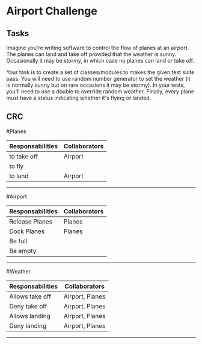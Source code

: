 Airport Challenge
=================

Tasks
-----

Imagine you're writing software to control the flow of planes at an airport. The planes can land and take off provided that the weather is sunny. Occasionally it may be stormy, in which case no planes can land or take off.

Your task is to create a set of classes/modules to makes the given test suite pass. You will need to use random number generator to set the weather (it is normally sunny but on rare occasions it may be stormy). In your tests, you'll need to use a double to override random weather. Finally, every plane must have a status indicating whether it's flying or landed.

CRC
----

#Planes

Responsabilities  |  Collaborators
------------------|---------------
	to take off   |	   Airport
	to fly        |
	to land       |    Airport
----------------------------------

#Airport

Responsabilities  |  Collaborators
------------------|---------------
  Release Planes  |	   Planes
  Dock Planes     |	   Planes
  Be full         |      
  Be empty        |
----------------------------------

#Weather

Responsabilities  |  Collaborators
------------------|----------------
  Allows take off |	Airport, Planes
  Deny take off   | Airport, Planes
  Allows landing  | Airport, Planes
  Deny landing    | Airport, Planes
-----------------------------------
	